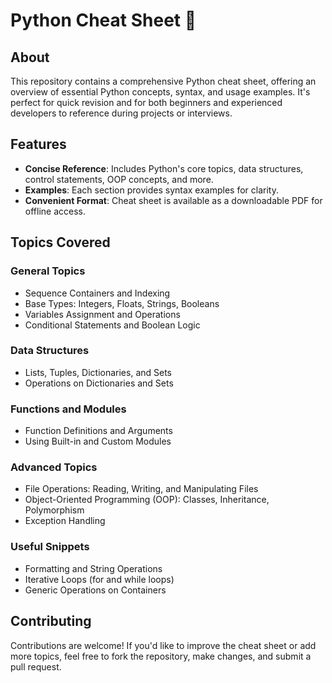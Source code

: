 # Python Cheat Sheet 🐍  

## About  
This repository contains a comprehensive Python cheat sheet, offering an overview of essential Python concepts, syntax, and usage examples. It's perfect for quick revision and for both beginners and experienced developers to reference during projects or interviews.  

## Features  
- **Concise Reference**: Includes Python's core topics, data structures, control statements, OOP concepts, and more.  
- **Examples**: Each section provides syntax examples for clarity.  
- **Convenient Format**: Cheat sheet is available as a downloadable PDF for offline access.  

## Topics Covered  
### General Topics  
- Sequence Containers and Indexing  
- Base Types: Integers, Floats, Strings, Booleans  
- Variables Assignment and Operations  
- Conditional Statements and Boolean Logic  

### Data Structures  
- Lists, Tuples, Dictionaries, and Sets  
- Operations on Dictionaries and Sets  

### Functions and Modules  
- Function Definitions and Arguments  
- Using Built-in and Custom Modules  

### Advanced Topics  
- File Operations: Reading, Writing, and Manipulating Files  
- Object-Oriented Programming (OOP): Classes, Inheritance, Polymorphism  
- Exception Handling  

### Useful Snippets  
- Formatting and String Operations  
- Iterative Loops (for and while loops)  
- Generic Operations on Containers  

## Contributing  
Contributions are welcome! If you'd like to improve the cheat sheet or add more topics, feel free to fork the repository, make changes, and submit a pull request.  
